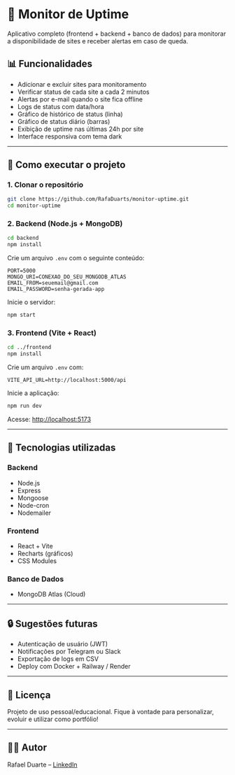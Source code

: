 # 🔌 Monitor de Uptime

Aplicativo completo (frontend + backend + banco de dados) para monitorar a disponibilidade de sites e receber alertas em caso de queda.

## 📊 Funcionalidades

- Adicionar e excluir sites para monitoramento
- Verificar status de cada site a cada 2 minutos
- Alertas por e-mail quando o site fica offline
- Logs de status com data/hora
- Gráfico de histórico de status (linha)
- Gráfico de status diário (barras)
- Exibição de uptime nas últimas 24h por site
- Interface responsiva com tema dark

---

## 🚀 Como executar o projeto

### 1. Clonar o repositório
```bash
git clone https://github.com/RafaDuarts/monitor-uptime.git
cd monitor-uptime
```

### 2. Backend (Node.js + MongoDB)

```bash
cd backend
npm install
```

Crie um arquivo `.env` com o seguinte conteúdo:

```env
PORT=5000
MONGO_URI=CONEXAO_DO_SEU_MONGODB_ATLAS
EMAIL_FROM=seuemail@gmail.com
EMAIL_PASSWORD=senha-gerada-app
```

Inicie o servidor:
```bash
npm start
```

### 3. Frontend (Vite + React)

```bash
cd ../frontend
npm install
```

Crie um arquivo `.env` com:
```env
VITE_API_URL=http://localhost:5000/api
```

Inicie a aplicação:
```bash
npm run dev
```

Acesse: [http://localhost:5173](http://localhost:5173)

---

## 🔧 Tecnologias utilizadas

### Backend
- Node.js
- Express
- Mongoose
- Node-cron
- Nodemailer

### Frontend
- React + Vite
- Recharts (gráficos)
- CSS Modules

### Banco de Dados
- MongoDB Atlas (Cloud)

---

## 🔒 Sugestões futuras
- Autenticação de usuário (JWT)
- Notificações por Telegram ou Slack
- Exportação de logs em CSV
- Deploy com Docker + Railway / Render



---

## 📝 Licença

Projeto de uso pessoal/educacional. Fique à vontade para personalizar, evoluir e utilizar como portfólio!

---

## 👨‍💻 Autor

Rafael Duarte – [LinkedIn](https://www.linkedin.com/in/rafaduarts/)

